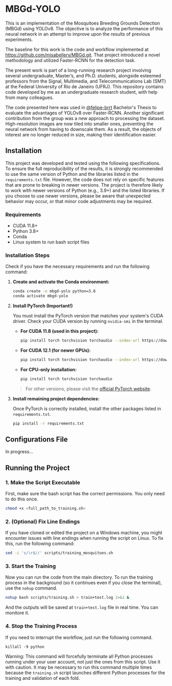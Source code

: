 # MBGd-YOLO

This is an implementation of the Mosquitoes Breeding Grounds Detection (MBGd) using YOLOv8. The objective is to analyze the performance of this neural network in an attempt to improve upon the results of previous experiments.

The baseline for this work is the code and workflow implemented at https://github.com/misabellerv/MBGd.git. That project introduced a novel methodology and utilized Faster-RCNN for the detection task.

The present work is part of a long-running research project involving several undergraduate, Master’s, and Ph.D. students, alongside esteemed professors from the Signal, Multimedia, and Telecommunications Lab (SMT) at the Federal University of Rio de Janeiro (UFRJ). This repository contains code developed by me as an undergraduate research student, with help from many colleagues.

The code presented here was used in [@felipe-brrt](https://github.com/felipe-brrt) Bachelor's Thesis to evaluate the advantages of YOLOv8 over Faster-RCNN. Another significant contribution from the group was a new approach to processing the dataset. High-resolution images are now tiled into smaller ones, preventing the neural network from having to downscale them. As a result, the objects of interest are no longer reduced in size, making their identification easier.

## Installation

This project was developed and tested using the following specifications. To ensure the full reproducibility of the results, it is strongly recommended to use the same version of Python and the libraries listed in the `requirements.txt` file. However, the code does not rely on specific features that are prone to breaking in newer versions. The project is therefore likely to work with newer versions of Python (e.g., 3.9+) and the listed libraries. If you choose to use newer versions, please be aware that unexpected behavior may occur, or that minor code adjustments may be required.

### Requirements
- CUDA 11.8+
- Python 3.8+
- Conda
- Linux system to run bash script files

### Installation Steps
Check if you have the necessary requirements and run the following command:
1.  **Create and activate the Conda environment:**

    ```bash
    conda create -n mbgd-yolo python=3.8
    conda activate mbgd-yolo
    ```

2.  **Install PyTorch (Important!)**

    You must install the PyTorch version that matches your system's CUDA driver. Check your CUDA version by running `nvidia-smi` in the terminal.

    * **For CUDA 11.8 (used in this project):**
        ```bash
        pip install torch torchvision torchaudio --index-url https://download.pytorch.org/whl/cu118
        ```

    * **For CUDA 12.1 (for newer GPUs):**
        ```bash
        pip install torch torchvision torchaudio --index-url https://download.pytorch.org/whl/cu121
        ```

    * **For CPU-only installation:**
        ```bash
        pip install torch torchvision torchaudio
        ```
    > For other versions, please visit the [official PyTorch website](https://pytorch.org/get-started/locally/).

3.  **Install remaining project dependencies:**

    Once PyTorch is correctly installed, install the other packages listed in `requirements.txt`.
    ```bash
    pip install -r requirements.txt
    ```

## Configurations File
In progress...


## Running the Project

### 1. Make the Script Executable
First, make sure the bash script has the correct permissions. You only need to do this once.
```bash
chmod +x <full_path_to_training.sh>
```

### 2. (Optional) Fix Line Endings
If you have cloned or edited the project on a Windows machine, you might encounter issues with line endings when running the script on Linux. To fix this, run the following command:
```bash
sed -i 's/\r$//' scripts/training_mosquitoes.sh
```

### 3. Start the Training
Now you can run the code from the main directory. To run the training process in the background (so it continues even if you close the terminal), use the `nohup` command.
```bash
nohup bash scripts/training.sh > train+test.log 2>&1 &
```
And the outputs will be saved at `train+test.log` file in real time. You can monitore it.

### 4. Stop the Training Process
If you need to interrupt the workflow, just run the following command.
```
killall -9 python
```
Warning: This command will forcefully terminate all Python processes running under your user account, not just the ones from this script. Use it with caution.
It may be necessary to run this command multiple times because the `training.sh` script launches different Python processes for the training and validation of each fold.
